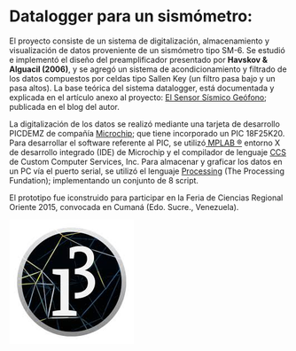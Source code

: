# Datalogger para un sismómetro:

El proyecto consiste de un sistema de digitalización, almacenamiento y visualización de datos proveniente de un sismómetro tipo SM-6. Se estudió e implementó el diseño del preamplificador presentado por **Havskov & Alguacil (2006)**, y se agregó un sistema de acondicionamiento y filtrado de los datos compuestos por celdas tipo Sallen Key (un filtro pasa bajo y un pasa altos). La base teórica del sistema datalogger, está documentada y explicada en el artículo anexo al proyecto: [El Sensor Sísmico Geófono](http://tecnologiacumanesa.blogspot.com/2015/05/el-sensor-sismico-geofono.html); publicada en el blog del autor.

La digitalización de los datos se realizó mediante una tarjeta de desarrollo PICDEMZ de compañía [Microchip](https://www.microchip.com/); que tiene incorporado un PIC 18F25K20. Para desarrollar el software referente al PIC, se utilizó[ MPLAB ®](https://www.microchip.com/en-us/development-tools-tools-and-software/mplab-x-ide)  entorno X de desarrollo integrado (IDE) de Microchip y el compilador de lenguaje [CCS](http://www.ccsinfo.com/content.php?page=compilers) de Custom Computer Services, Inc. Para almacenar y graficar los datos en un PC vía el puerto serial, se utilizó el lenguaje [Processing](https://processing.org/) (The Processing Fundation); implementando un conjunto de 8 script. 

El prototipo fue iconstruido para participar en la Feria de Ciencias Regional Oriente 2015, convocada en Cumaná (Edo. Sucre., Venezuela).


![Processing](/data/logo_i3.jpg)
